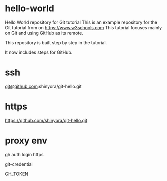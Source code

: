 # hello-world
Hello World repository for Git tutorial
This is an example repository for the Git tutorial from on https://www.w3schools.com
This tutorial focuses mainly on Git and using GitHub as its remote.

This repository is built step by step in the tutorial.

It now includes steps for GitHub.

# ssh
git@github.com:shinyora/git-hello.git
# https
https://github.com/shinyora/git-hello.git
# proxy env
gh auth login
https

git-credential

GH_TOKEN
